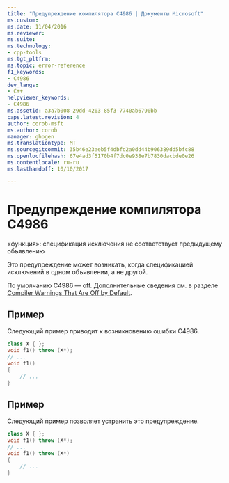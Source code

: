 ```yaml
---
title: "Предупреждение компилятора C4986 | Документы Microsoft"
ms.custom: 
ms.date: 11/04/2016
ms.reviewer: 
ms.suite: 
ms.technology:
- cpp-tools
ms.tgt_pltfrm: 
ms.topic: error-reference
f1_keywords:
- C4986
dev_langs:
- C++
helpviewer_keywords:
- C4986
ms.assetid: a3a7b008-29dd-4203-85f3-7740ab6790bb
caps.latest.revision: 4
author: corob-msft
ms.author: corob
manager: ghogen
ms.translationtype: MT
ms.sourcegitcommit: 35b46e23aeb5f4dbfd2a0dd44b906389dd5bfc88
ms.openlocfilehash: 67e4ad3f5170b4f7dc0e938e7b7830dacbde0e26
ms.contentlocale: ru-ru
ms.lasthandoff: 10/10/2017

---
```

# <a name="compiler-warning-c4986"></a>Предупреждение компилятора C4986
«функция»: спецификация исключения не соответствует предыдущему объявлению  
  
 Это предупреждение может возникать, когда спецификацией исключений в одном объявлении, а не другой.  
  
 По умолчанию C4986 — off. Дополнительные сведения см. в разделе [Compiler Warnings That Are Off by Default](../../preprocessor/compiler-warnings-that-are-off-by-default.md).  
  
## <a name="example"></a>Пример  
 Следующий пример приводит к возникновению ошибки C4986.  
  
```cpp  
class X { };  
void f1() throw (X*);  
// ...  
void f1()  
{  
    // ...  
}    
```  
  
## <a name="example"></a>Пример  
 Следующий пример позволяет устранить это предупреждение.  
  
```cpp  
class X { };  
void f1() throw (X*);  
// ...  
void f1() throw (X*)  
{  
    // ...  
}    
```
